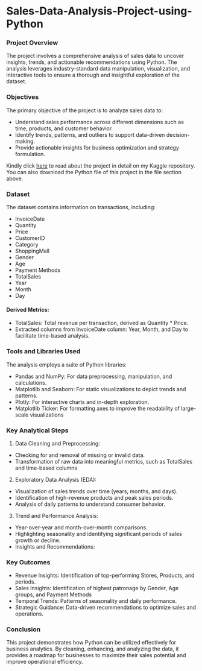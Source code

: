 # Sales-Data-Analysis-Project-using-Python

### Project Overview
The project involves a comprehensive analysis of sales data to uncover insights, trends, and actionable recommendations using Python. The analysis leverages industry-standard data manipulation, visualization, and interactive tools to ensure a thorough and insightful exploration of the dataset.

### Objectives
The primary objective of the project is to analyze sales data to:
- Understand sales performance across different dimensions such as time, products, and customer behavior.
- Identify trends, patterns, and outliers to support data-driven decision-making.
- Provide actionable insights for business optimization and strategy formulation.
  
Kindly click [here](https://www.kaggle.com/code/ochiabutokelechi/sales-data-analysis-with-python) to read about the project in detail on my Kaggle repository. You can also download the Python file of this project in the file section above.

### Dataset
The dataset contains information on transactions, including:
- InvoiceDate
- Quantity
- Price
- CustomerID
- Category
- ShoppingMall
- Gender
- Age
- Payment Methods
- TotalSales
- Year
- Month
- Day

#### Derived Metrics:
- TotalSales: Total revenue per transaction, derived as Quantity * Price.
- Extracted columns from InvoiceDate column: Year, Month, and Day to facilitate time-based analysis.

### Tools and Libraries Used
The analysis employs a suite of Python libraries:
- Pandas and NumPy: For data preprocessing, manipulation, and calculations.
- Matplotlib and Seaborn: For static visualizations to depict trends and patterns.
- Plotly: For interactive charts and in-depth exploration.
- Matplotlib Ticker: For formatting axes to improve the readability of large-scale visualizations

### Key Analytical Steps
1. Data Cleaning and Preprocessing:
- Checking for and removal of missing or invalid data.
- Transformation of raw data into meaningful metrics, such as TotalSales and time-based columns

2. Exploratory Data Analysis (EDA):
- Visualization of sales trends over time (years, months, and days).
- Identification of high-revenue products and peak sales periods.
- Analysis of daily patterns to understand consumer behavior.

3. Trend and Performance Analysis:
- Year-over-year and month-over-month comparisons.
- Highlighting seasonality and identifying significant periods of sales growth or decline.
- Insights and Recommendations:

### Key Outcomes
- Revenue Insights: Identification of top-performing Stores, Products, and periods.
- Sales Insights: Identification of highest patronage by Gender, Age groups, and Payment Methods
- Temporal Trends: Patterns of seasonality and daily performance.
- Strategic Guidance: Data-driven recommendations to optimize sales and operations.

### Conclusion
This project demonstrates how Python can be utilized effectively for business analytics. By cleaning, enhancing, and analyzing the data, it provides a roadmap for businesses to maximize their sales potential and improve operational efficiency.
